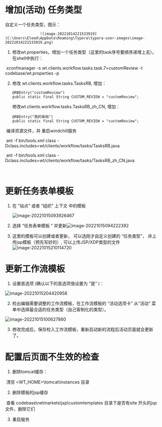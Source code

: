 # 增加(活动) 任务类型

自定义一个任务类型，图示：

 					![image-20221014221533919](C:\Users\Elead\AppData\Roaming\Typora\typora-user-images\image-20221014221533919.png)

1. 修改wt.properties，增加一个任务类型（这里的task序号要顺序递增上去）。  在shell中执行：

​    xconfmanager -s wt.clients.workflow.tasks.task.7=customReview -t codebase/wt.properties -p



2. 修改 wt.clients.workflow.tasks.TasksRB, 增加：

   ```
   @RBEntry("customReview")
   public static final String CUSTOM_REVIEW = "customReview";
   ```

   修改wt.clients.workflow.tasks.TasksRB_zh_CN, 增加：

   ```
   @RBEntry("我的审阅")
   public static final String CUSTOM_REVIEW = "customReview";
   ```

​		编译资源文件，并 重启windchill服务

​		ant -f bin/tools.xml class -Dclass.includes=wt/clients/workflow/tasks/TasksRB.java 

​        ant -f bin/tools.xml class -Dclass.includes=wt/clients/workflow/tasks/TasksRB_zh_CN.java 

​    

# 更新任务表单模板



1. 在 “站点” 或者 “组织” 上下文 中的模板

    ![image-20221015093926467](C:\Users\Elead\AppData\Roaming\Typora\typora-user-images\image-20221015093926467.png)



2. 选择 “任务表单模板 ”    并更新![image-20221015094222392](C:\Users\Elead\AppData\Roaming\Typora\typora-user-images\image-20221015094222392.png)



3. 这里的模板可以创建或者更新， 可以选刚才自定义创建的 “任务类型”， 并上传jsp模板（预先写好的）,  可以上传JSP/XDP类型的文件![image-20221015210114720](C:\Users\Elead\AppData\Roaming\Typora\typora-user-images\image-20221015210114720.png)




# 更新工作流模板



1. 设置首选项  (确认以下的首选项值设置为 “是” )：

![image-20221015204420958](C:\Users\Elead\AppData\Roaming\Typora\typora-user-images\image-20221015204420958.png) 



2. 检出编辑需要调整的工作流模板，在工作流模板的 “活动选项卡”  从“活动” 菜单中选择最合适的任务类型（自己客制化的类型）。

 ![image-20221015100627860](C:\Users\Elead\AppData\Roaming\Typora\typora-user-images\image-20221015100627860.png)



3. 修改完成后，保存检入工作流模板，重新启动新的流程后活动页面就会更新了。



# 配置后页面不生效的检查



1. 删除tomcat缓存：

​		清空 <WT_HOME>\tomcat\instances 目录

2. 删除模板的jsp缓存

​		查看 codebase\netmarkets\jsp\customtemplates 目录下是否有site 开头的jsp文件，删除它们

3. 重启服务
